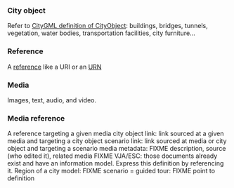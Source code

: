 

### City object
Refer to [CityGML definition of CityObject](https://portal.opengeospatial.org/files/?artifact_id=16675): buildings, bridges, tunnels, vegetation, water bodies, transportation facilities, city furniture...

### Reference
A [reference](https://en.wikipedia.org/wiki/Reference_(computer_science)) like a URI or an [URN](https://en.wikipedia.org/wiki/Uniform_Resource_Identifier#URNs) 

### Media 
Images, text, audio, and video.

### Media reference
A reference targeting a given media
    city object link: link sourced at a given media and targeting a city object
    scenario link: link sourced at media or city object and targeting a scenario
    media metadata:
        FIXME description, source (who edited it), related media
        FIXME VJA/ESC: those documents already exist and have an information model. Express this definition by referencing it.
    Region of a city model: FIXME
    scenario = guided tour: FIXME point to definition
